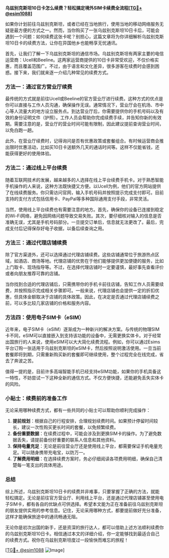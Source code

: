 **乌兹别克斯坦10日卡怎么续费？轻松搞定境外SIM卡续费全流程[[TG💪+ @esim1088](https://t.me/s/esim1088)]**

如果你计划前往乌兹别克斯坦，或者已经在当地旅行，使用当地的移动网络服务无疑是最方便的方式之一。然而，当你购买了一张乌兹别克斯坦10日卡后，可能会遇到一个问题：如何续费这张卡呢？别担心，这篇文章将为你详细解析乌兹别克斯坦10日卡的续费方法，让你在异国他乡也能畅享无忧通讯。

首先，让我们了解一下乌兹别克斯坦的通信市场。乌兹别克斯坦有两家主要的电信运营商：Ucell和Beeline。这两家运营商提供的10日卡非常受欢迎，不仅价格实惠，而且覆盖范围广。不过，由于语言和文化差异，很多游客在续费时会感到困惑。接下来，我们就来逐一介绍几种常见的续费方式。

### 方法一：通过官方营业厅续费

最传统的方式就是前往Ucell或Beeline的官方营业厅进行续费。这种方式的优点是你可以直接与工作人员沟通，确保操作无误。通常情况下，营业厅会在机场、市中心等人流量大的地方设立服务点。到达营业厅后，你需要提供你的手机号码以及有效的身份证明文件（护照）。工作人员会帮助你完成续费手续，并告知你新的有效期。需要注意的是，营业厅的营业时间可能有限制，因此建议提前查询营业时间，以免白跑一趟。

此外，在营业厅续费时，记得询问是否有优惠政策或套餐组合。有时候运营商会推出限时优惠活动，比如买10日卡送额外几天的通话时间等。这样不仅能省钱，还能获得更好的使用体验。

### 方法二：通过线上平台续费

随着互联网技术的发展，越来越多的人选择在线上平台续费手机卡。对于熟悉智能手机操作的人来说，这种方法既快捷又方便。以Ucell为例，他们的官方网站提供了在线续费服务。你只需访问官网，输入手机号码并按照提示完成支付即可。目前支持的支付方式包括信用卡、PayPal等多种国际通用支付手段，非常灵活。

当然，使用线上平台续费也有需要注意的地方。首先，确保你的设备已连接到稳定的Wi-Fi网络，避免因网络问题导致交易失败。其次，要仔细核对输入的信息是否准确无误，尤其是手机号码部分。一旦提交订单后，信息就无法更改了。最后，完成支付后记得保存好电子收据，以备后续查询之用。

### 方法三：通过代理店铺续费

除了官方渠道外，还可以选择通过代理店铺续费。这些店铺通常位于旅游热点区域，如酒店、商场等地。代理店铺的优势在于他们能够提供更加便捷的服务，比如上门取卡、现场指导等。不过，在选择代理店铺时一定要谨慎，最好事先查看评价或者向朋友推荐可靠的店铺。

当你找到合适的代理店铺后，只需携带你的手机卡前往店铺，告知工作人员需要续费，并按照指示完成相关步骤即可。一般来说，代理店铺也会提供一定的折扣优惠，但具体金额取决于店铺的具体政策。因此，在决定是否通过代理店铺续费之前，可以多比较几家店铺的价格和服务内容。

### 方法四：使用电子SIM卡（eSIM）

近年来，电子SIM卡（eSIM）逐渐成为一种新兴的解决方案。与传统的物理SIM卡不同，eSIM可以直接嵌入到支持该功能的设备中，无需更换实体卡。对于经常出国旅行的人来说，使用eSIM可以大大简化续费流程。例如，你可以通过Esims平台订购一张适用于乌兹别克斯坦的eSIM卡，然后按照说明激活使用。一旦当前套餐即将到期，只需重新购买新的套餐即可继续使用，整个过程完全在线完成，省去了奔波之苦。

值得一提的是，目前许多高端智能手机已经支持eSIM功能，如果你的手机具备这一特性，不妨尝试一下这种全新的通信方式。不仅方便快捷，还能避免丢失实体卡的风险。

### 小贴士：续费前的准备工作

无论采用哪种续费方式，都有一些共同的小贴士可以帮助你顺利完成操作：

1. **提前规划**：根据自己的行程安排，合理规划续费时间。如果预计停留时间较长，建议一次性购买更长时间的套餐，以免频繁续费。
2. **备份重要数据**：在续费过程中，可能会涉及到更换SIM卡的操作。为了避免数据丢失，请提前备份好重要的联系人信息和其他资料。
3. **保持电量充足**：无论是前往营业厅还是使用线上平台，都需要保证手机电量充足。可以随身携带充电宝，以防万一。
4. **了解费用明细**：在选择续费方案时，务必仔细阅读各项费用明细，确保自己清楚每一笔支出的具体用途。

### 总结

综上所述，乌兹别克斯坦10日卡的续费并非难事，只要掌握了正确的方法，就能轻松搞定。无论是前往官方营业厅、利用线上平台，还是通过代理店铺甚至使用电子SIM卡，都有各自的优缺点可供选择。希望本文能为正在准备前往乌兹别克斯坦的朋友提供实用的参考信息。记住，无论采用哪种方式，都要提前做好充分准备，这样才能确保旅途中的通讯畅通无阻。

无论你是初次出国的新手，还是资深的旅行达人，都可以借助上述方法顺利续费你的乌兹别克斯坦10日卡。相信通过本文的详细介绍，你一定能够找到最适合自己的续费方式。祝你在乌兹别克斯坦度过一段愉快而难忘的旅程！

[[TG💪+ @esim1088](https://t.me/s/esim1088) ![Image](https://i.postimg.cc/4NQfJmqS/Snipaste-2025-05-13-00-14-12.png)]